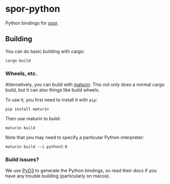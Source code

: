 # spor-python

Python bindings for [spor](https://github.com/abingham/spor).

## Building

You can do basic building with cargo:

```
cargo build
```

### Wheels, etc.

Alternatively, you can build with [maturin](https://github.com/PyO3/maturin). This not only does a normal cargo build,
but it can also things like build wheels.

To use it, you first need to install it with `pip`:

```
pip install maturin
```

Then use maturin to build:

```
maturin build
```

Note that you may need to specify a particular Python interpreter:

```
maturin build --i python3.8
```

### Build issues?

We use [PyO3](https://github.com/PyO3/PyO3) to generate the Python bindings, so read their docs
if you have any trouble building (particularly on macos).
